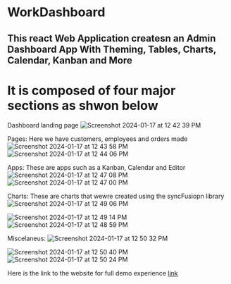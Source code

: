 # WorkDashboard
## This react Web Application createsn an Admin Dashboard App With Theming, Tables, Charts, Calendar, Kanban and More
# It is composed of four major sections as shwon below

Dashboard landing page
![Screenshot 2024-01-17 at 12 42 39 PM](https://github.com/ThapeloMasasa/WorkDashboard/assets/73863365/ab1514ec-8997-4173-876a-ac99df6aa658)

Pages: Here we have customers, employees and orders  made
![Screenshot 2024-01-17 at 12 43 58 PM](https://github.com/ThapeloMasasa/WorkDashboard/assets/73863365/649c92dd-6e4d-4ff2-9772-fd354a876918)
![Screenshot 2024-01-17 at 12 44 06 PM](https://github.com/ThapeloMasasa/WorkDashboard/assets/73863365/178741d6-bed1-4e7b-9aea-f27cb4a234f3)

Apps: These are apps such as a Kanban, Calendar and Editor
![Screenshot 2024-01-17 at 12 47 08 PM](https://github.com/ThapeloMasasa/WorkDashboard/assets/73863365/84172a25-906a-4ea1-b0dd-aca64093a516)
![Screenshot 2024-01-17 at 12 47 00 PM](https://github.com/ThapeloMasasa/WorkDashboard/assets/73863365/61d332f5-e6f7-4e3d-97fd-269879893226)

Charts: These are charts that wewre created using the syncFusiopn library
![Screenshot 2024-01-17 at 12 49 06 PM](https://github.com/ThapeloMasasa/WorkDashboard/assets/73863365/13071bb2-33a4-438a-a584-a22f6a7026d4)

![Screenshot 2024-01-17 at 12 49 14 PM](https://github.com/ThapeloMasasa/WorkDashboard/assets/73863365/14ed45b5-7566-436b-ae2a-33b1f0b68cbd)
![Screenshot 2024-01-17 at 12 48 59 PM](https://github.com/ThapeloMasasa/WorkDashboard/assets/73863365/41a18d20-b599-414a-931d-2b08455527c6)

Miscelaneus:
![Screenshot 2024-01-17 at 12 50 32 PM](https://github.com/ThapeloMasasa/WorkDashboard/assets/73863365/fdebe3a8-f987-46e3-ac79-589fd8764d9c)

![Screenshot 2024-01-17 at 12 50 40 PM](https://github.com/ThapeloMasasa/WorkDashboard/assets/73863365/69d29a06-bfdb-4630-96e7-2c8c3d33ed97)
![Screenshot 2024-01-17 at 12 50 24 PM](https://github.com/ThapeloMasasa/WorkDashboard/assets/73863365/faa82455-bee6-470a-8a0e-0f5a511eec30)

Here is the link to the website for full demo experience [link](https://remarkable-llama-001c31.netlify.app/)
